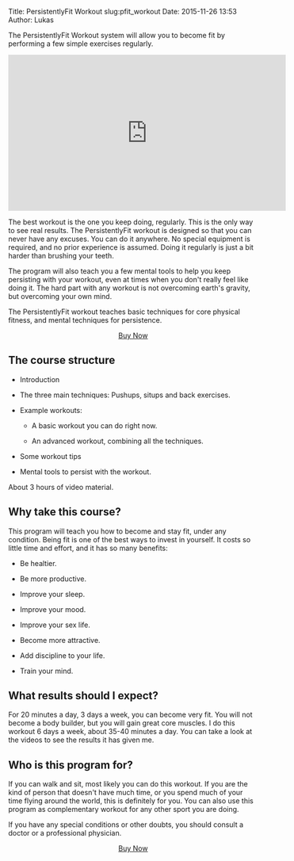 Title: PersistentlyFit Workout
slug:pfit_workout
Date: 2015-11-26 13:53
Author: Lukas


The PersistentlyFit Workout system will allow you to become fit by performing a few simple exercises regularly.

<div style="text-align:center; margin:0 auto;">
<iframe width="560" height="315" src="https://www.youtube-nocookie.com/embed/5UzIucX_Lv0?rel=0" frameborder="0" allowfullscreen></iframe>
</div>

The best workout is the one you keep doing, regularly. This is the only way to see real results. The PersistentlyFit workout is designed so that you can never have any excuses. You can do it anywhere. No special equipment is required, and no prior experience is assumed. Doing it regularly is just a bit harder than brushing your teeth.

The program will also teach you a few mental tools to help you keep persisting with your workout, even at times when you don't really feel like doing it. The hard part with any workout is not overcoming earth's gravity, but overcoming your own mind.

The PersistentlyFit workout teaches basic techniques for core physical fitness,
and mental techniques for persistence.


<script src="https://gumroad.com/js/gumroad.js"></script>
<div style="text-align:center; margin:0 auto;">
<a target="_blank" class="gumroad-button" href="https://gum.co/XMbQx">Buy Now</a>
</div>

The course structure
--------------------

- Introduction

- The three main techniques: Pushups, situps and back exercises.

- Example workouts:

    - A basic workout you can do right now.

    - An advanced workout, combining all the techniques.

- Some workout tips

- Mental tools to persist with the workout.


About 3 hours of video material.


Why take this course?
---------------------

This program will teach you how to become and stay fit, under any condition. Being fit is one of the best ways to invest in yourself. It costs so little time and effort, and it has so many benefits:

- Be healtier.

- Be more productive.

- Improve your sleep.

- Improve your mood.

- Improve your sex life.

- Become more attractive.
- Add discipline to your life.

- Train your mind.



What results should I expect?
-----------------------------

For 20 minutes a day, 3 days a week, you can become very fit. You will not become a body builder, but you will gain great core muscles. I do this workout 6 days a week, about 35-40 minutes a day. You can take a look at the videos to see the results it has given me.

Who is this program for?
------------------------

If you can walk and sit, most likely you can do this workout. If you are the kind of person that doesn't have much time, or you spend much of your time flying around the world, this is definitely for you. You can also use this program as complementary workout for any other sport you are doing.

If you have any special conditions or other doubts, you should consult a doctor or a professional physician.


<script src="https://gumroad.com/js/gumroad.js"></script>
<div style="text-align:center; margin:0 auto;">
<a target="_blank" class="gumroad-button" href="https://gum.co/XMbQx">Buy Now</a>
</div>
